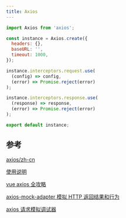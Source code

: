 ```yaml
---
title: Axios
---
```


```js
import Axios from 'axios';

const instance = Axios.create({
  headers: {},
  baseURL: '',
  timeout: 1000,
});

instance.interceptors.request.use(
  (config) => config,
  (error) => Promise.reject(error)
);

instance.interceptors.response.use(
  (response) => response,
  (error) => Promise.reject(error)
);

export default instance;
```

## 参考

[axios/zh-cn](http://www.axios-js.com/zh-cn/)

[使用说明](https://www.kancloud.cn/yunye/axios/234845)

[vue axios 全攻略](https://www.cnblogs.com/libin-1/p/6607945.html)

[axios-mock-adapter 模拟 HTTP 返回结果和行为](https://zhuanlan.zhihu.com/p/346521290)

[axios 请求模拟调试器](https://blog.csdn.net/guoscy/article/details/78971572)
